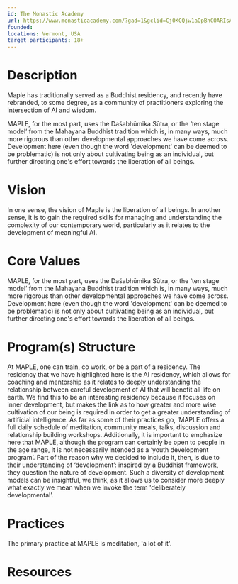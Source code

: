 ```yaml
---
id: The Monastic Academy
url: https://www.monasticacademy.com/?gad=1&gclid=Cj0KCQjw1aOpBhCOARIsACXYv-cZVuNDjlUU7iJatDMI_YzgHcpYHyBCTz8lH-o1FJ4jiUi0cmmzrBMaAig7EALw_wcB
founded: 
locations: Vermont, USA
target participants: 18+
---
```


# Description

Maple has traditionally served as a Buddhist residency, and recently have rebranded, to some degree, as a community of practitioners exploring the intersection of AI and wisdom. 

MAPLE, for the most part, uses the Daśabhūmika Sūtra, or the ‘ten stage model’ from the Mahayana Buddhist tradition which is, in many ways, much more rigorous than other developmental approaches we have come across. Development here (even though the word 'development' can be deemed to be problematic) is not only about cultivating being as an individual, but further directing one's effort towards the liberation of all beings. 

# Vision

In one sense, the vision of Maple is the liberation of all beings. In another sense, it is to gain the required skills for managing and understanding the complexity of our contemporary world, particularly as it relates to the development of meaningful AI. 
# Core Values

MAPLE, for the most part, uses the Daśabhūmika Sūtra, or the ‘ten stage model’ from the Mahayana Buddhist tradition which is, in many ways, much more rigorous than other developmental approaches we have come across. Development here (even though the word 'development' can be deemed to be problematic) is not only about cultivating being as an individual, but further directing one's effort towards the liberation of all beings. 
# Program(s) Structure

At MAPLE, one can train, co work, or be a part of a residency. The residency that we have highlighted here is the AI residency, which allows for coaching and mentorship as it relates to deeply understanding the relationship between careful development of AI that will benefit all life on earth. We find this to be an interesting residency because it focuses on inner development, but makes the link as to how greater and more wise cultivation of our being is required in order to get a greater understanding of artificial intelligence. As far as some of their practices go, ‘MAPLE offers a full daily schedule of meditation, community meals, talks, discussion and relationship building workshops. Additionally, it is important to emphasize here that MAPLE, although the program can certainly be open to people in the age range, it is not necessarily intended as a ‘youth development program’. Part of the reason why we decided to include it, then, is due to their understanding of ‘development’: inspired by a Buddhist framework, they question the nature of development. Such a diversity of development models can be insightful, we think, as it allows us to consider more deeply what exactly we mean when we invoke the term 'deliberately developmental’.
# Practices

The primary practice at MAPLE is meditation, 'a lot of it'.
# Resources
